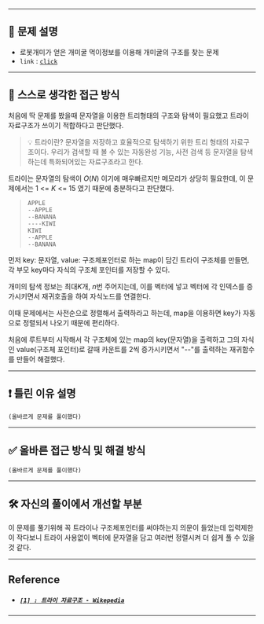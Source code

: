 
---

## 🔖 문제 설명

- 로봇개미가 얻은 개미굴 먹이정보를 이용해 개미굴의 구조를 찾는 문제
- `link` : [`click`](https://www.acmicpc.net/problem/14725)

---

## 🍳 스스로 생각한 접근 방식

처음에 딱 문제를 봤을때 문자열을 이용한 트리형태의 구조와 탐색이 필요했고 트라이 자료구조가 쓰이기 적합하다고 판단했다.

> 💡 트라이란?
    문자열을 저장하고 효율적으로 탐색하기 위한 트리 형태의 자료구조이다. 우리가 검색할 때 볼 수 있는 자동완성 기능, 사전 검색 등 문자열을 탐색하는데 특화되어있는 자료구조라고 한다.

트라이는 문자열의 탐색이 $O(N)$ 이기에 매우빠르지만 메모리가 상당히 필요한데, 이 문제에서는 1 <= $K$ <= 15 였기 때문에 충분하다고 판단했다.  
>   `APPLE`  
    `--APPLE`  
    `--BANANA`    
    `----KIWI`  
    `KIWI`  
    `--APPLE`  
    `--BANANA`  

먼저 key: 문자열, value: 구조체포인터로 하는 map이 담긴 트라이 구조체를 만들면, 각 부모 key마다 자식의 구조체 포인터를 저장할 수 있다.

개미의 탐색 정보는 최대$K$개, $n$번 주어지는데, 이를 벡터에 넣고 벡터에 각 인덱스를 증가시키면서 재귀호출을 하여 자식노드를 연결한다.

이때 문제에서는 사전순으로 정렬해서 출력하라고 하는데, map을 이용하면 key가 자동으로 정렬되서 나오기 때문에 편리하다.

처음에 루트부터 시작해서 각 구조체에 있는 map의 key(문자열)을 출력하고 그의 자식인 value(구조체 포인터)로 갈때 카운트를 2씩 증가시키면서 "--"를 출력하는 재귀함수를 만들어 해결했다.

---


## ❗ 틀린 이유 설명

`(올바르게 문제를 풀이했다)`

---


## ✅ 올바른 접근 방식 및 해결 방식

`(올바르게 문제를 풀이했다)`

---

## 🛠 자신의 풀이에서 개선할 부분

이 문제를 풀기위해 꼭 트라이나 구조체포인터를 써야하는지 의문이 들었는데 입력제한이 작다보니 트라이 사용없이 벡터에 문자열을 담고 여러번 정렬시켜 더 쉽게 풀 수 있을것 같다.

---

## Reference

- ##### [`[1] : 트라이 자료구조 - Wikepedia`](https://ko.wikipedia.org/wiki/트라이_(컴퓨팅))
---

